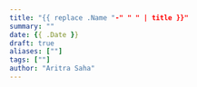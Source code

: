 ```yaml
---
title: "{{ replace .Name "-" " " | title }}"
summary: ""
date: {{ .Date }}
draft: true
aliases: [""]
tags: [""]
author: "Aritra Saha"
---
```

